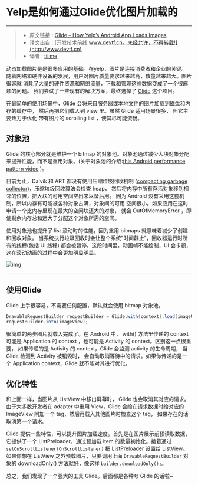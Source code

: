 # Yelp是如何通过Glide优化图片加载的
-------
> * 原文链接 : [Glide – How Yelp’s Android App Loads Images](http://engineeringblog.yelp.com/2015/07/glide-how-yelps-android-app-loads-images.html)
> * 译文出自 : [开发技术前线 www.devtf.cn。未经允许，不得转载!](http://www.devtf.cn)
> * 译者 : [tiiime](https://github.com/tiiime) 

动态加载图片是是很多应用的基础。在yelp，图片是连接消费者和企业的关键。
随着网络和硬件设备的发展，用户对图片质量要求越来越高，数量越来越大。图片很容就
消耗了大量的硬件资源和网络流量，下载和管理这些数据变成了一个很麻烦的问题。
我们尝试了一些现有的解决方案，最终选择了 [Glide][glide] 这个项目。

在最简单的使用场景中，Glide 会将来自服务器或本地文件的图片加载到磁盘和内存的缓存中，
然后再把它们载入到 view 里。虽然 Glide 适用场景很多， 但它主要致力于优化
带有图片的 scrolling list ，使其尽可能流畅。

## 对象池
Glide 的核心部分就是维护一个 bitmap 的对象池。对象池通过减少大块对象分配
来提升性能，而不是重用对象。(关于对象池的介绍:[this Android performance pattern video][object-pool] )。

目前为止，Dalvik 和 ART 都没有使用压缩垃圾回收机制
([compacting garbage collector][compact-gc])，压缩垃圾回收算法会检查 heap，
然后将内存中所有存活对象移到相邻的位置，把大块的可用空间空出来以备后用。
因为 Android 没有采用这套机制，所以内存有可能被各种对象占满，对象间的可用
空间很小。如果应用在这时申请一个比内存里现在最大的空闲块还大的对象，
就会 OutOfMemoryError ，即使剩余内存总和远大于分配这个对象所需的空间。

使用对象池也提升了 list 滚动时的性能，因为重用 bitmaps 就意味着减少了创建和回收对象。
当系统执行垃圾回收时会让整个系统"时间静止"，回收器运行时所有的线程(包括 UI 线程)
都会被暂停。这段时间里，动画帧不能绘制，UI 会卡顿，这在滚动动画的过程中会更加明显明显。

![img](http://engineeringblog.yelp.com/wp-content/uploads/2015/07/scrolling-slight.gif)

---

## 使用Glide
Glide 上手很容易，不需要任何配置，默认就会使用 bitmap 对象池。

```java
DrawableRequestBuilder requestBuilder = Glide.with(context).load(imageUrl);
requestBuilder.into(imageView);
```

很简单的两步图片就载入完成了。在 Android 中， with() 方法里传递的 context
可能是 Application 的 context ，也可能是 Activity 的 context。区别这一点很重要，
如果传递的是 Activity 的 context，Glide 会监测 activity 的生命周期，
当 Glide 检测到 Activity 被销毁时， 会自动取消等待中的请求。如果你传递的是一个
Application context，Glide 就不能对其进行优化。

## 优化特性
和上面一样，当图片从 ListView 中移出屏幕时， Glide 也会取消其对应的请求。
由于大多数开发者在 adapter 中重用 View，Glide 会给在请求数据时给对应的
ImageView 附加一个 tag，然后再载入其他图片时检查这个 tag，
如果存在的话取消第一个请求。

Glide 提供一些特性，可以提升图片加载速度。首先是在图片展示前预读取数据，
它提供了一个 ListPreloader，通过预加载 item 的数量初始化。接着通过
`setOnScrollListener(OnScrollListener)` 把 [ListPreloader][ListPreloader] 设置给 ListView。如果你想在 ListView 之外预载图片，只要调用上面 `DrawableRequestBuilder`
对象的 downloadOnly() 方法就好，像这样 `builder.downloadOnly();`。

总之，我们发现了一个强大的工具 Glide。后面都是各种夸 Glide 的话啦~

[glide]:https://github.com/bumptech/glide
[object-pool]:https://www.youtube.com/watch?v=bSOREVMEFnM
[compact-gc]:https://en.wikipedia.org/wiki/Mark-compact_algorithm
[ListPreloader]:https://github.com/bumptech/glide/blob/30c92551ee75c2109955ee653e8795c7c1d60bf8/library/src/main/java/com/bumptech/glide/ListPreloader.java
